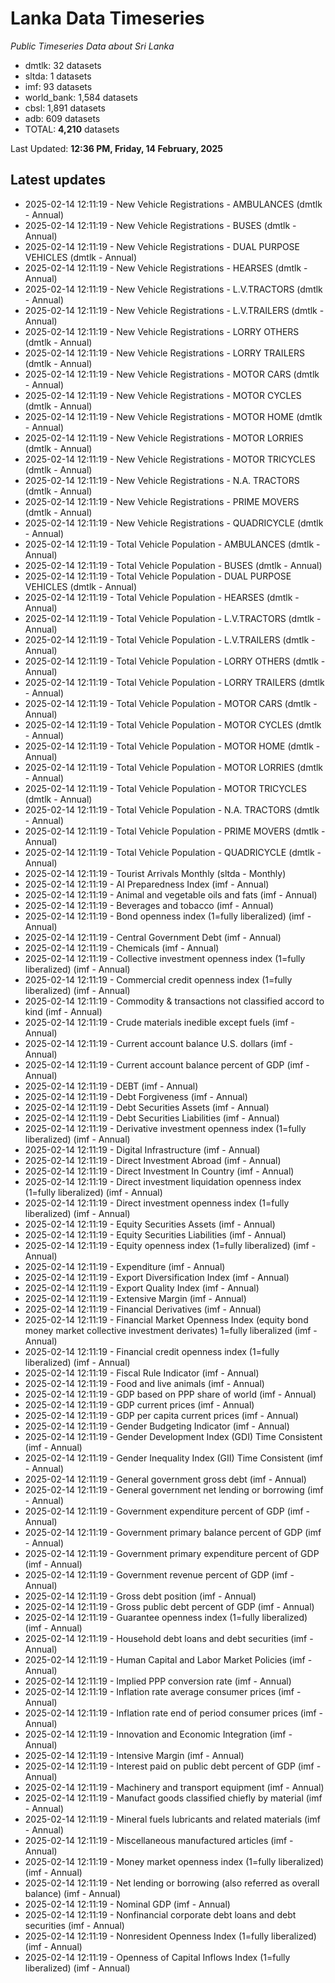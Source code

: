 # Lanka Data Timeseries
*Public Timeseries Data about Sri Lanka*

* dmtlk: 32 datasets
* sltda: 1 datasets
* imf: 93 datasets
* world_bank: 1,584 datasets
* cbsl: 1,891 datasets
* adb: 609 datasets
* TOTAL: **4,210** datasets

Last Updated: **12:36 PM, Friday, 14 February, 2025**

## Latest updates

* 2025-02-14 12:11:19 - New Vehicle Registrations - AMBULANCES (dmtlk - Annual)
* 2025-02-14 12:11:19 - New Vehicle Registrations - BUSES (dmtlk - Annual)
* 2025-02-14 12:11:19 - New Vehicle Registrations - DUAL PURPOSE VEHICLES (dmtlk - Annual)
* 2025-02-14 12:11:19 - New Vehicle Registrations - HEARSES (dmtlk - Annual)
* 2025-02-14 12:11:19 - New Vehicle Registrations - L.V.TRACTORS (dmtlk - Annual)
* 2025-02-14 12:11:19 - New Vehicle Registrations - L.V.TRAILERS (dmtlk - Annual)
* 2025-02-14 12:11:19 - New Vehicle Registrations - LORRY OTHERS (dmtlk - Annual)
* 2025-02-14 12:11:19 - New Vehicle Registrations - LORRY TRAILERS (dmtlk - Annual)
* 2025-02-14 12:11:19 - New Vehicle Registrations - MOTOR CARS (dmtlk - Annual)
* 2025-02-14 12:11:19 - New Vehicle Registrations - MOTOR CYCLES (dmtlk - Annual)
* 2025-02-14 12:11:19 - New Vehicle Registrations - MOTOR HOME (dmtlk - Annual)
* 2025-02-14 12:11:19 - New Vehicle Registrations - MOTOR LORRIES (dmtlk - Annual)
* 2025-02-14 12:11:19 - New Vehicle Registrations - MOTOR TRICYCLES (dmtlk - Annual)
* 2025-02-14 12:11:19 - New Vehicle Registrations - N.A. TRACTORS (dmtlk - Annual)
* 2025-02-14 12:11:19 - New Vehicle Registrations - PRIME MOVERS (dmtlk - Annual)
* 2025-02-14 12:11:19 - New Vehicle Registrations - QUADRICYCLE (dmtlk - Annual)
* 2025-02-14 12:11:19 - Total Vehicle Population - AMBULANCES (dmtlk - Annual)
* 2025-02-14 12:11:19 - Total Vehicle Population - BUSES (dmtlk - Annual)
* 2025-02-14 12:11:19 - Total Vehicle Population - DUAL PURPOSE VEHICLES (dmtlk - Annual)
* 2025-02-14 12:11:19 - Total Vehicle Population - HEARSES (dmtlk - Annual)
* 2025-02-14 12:11:19 - Total Vehicle Population - L.V.TRACTORS (dmtlk - Annual)
* 2025-02-14 12:11:19 - Total Vehicle Population - L.V.TRAILERS (dmtlk - Annual)
* 2025-02-14 12:11:19 - Total Vehicle Population - LORRY OTHERS (dmtlk - Annual)
* 2025-02-14 12:11:19 - Total Vehicle Population - LORRY TRAILERS (dmtlk - Annual)
* 2025-02-14 12:11:19 - Total Vehicle Population - MOTOR CARS (dmtlk - Annual)
* 2025-02-14 12:11:19 - Total Vehicle Population - MOTOR CYCLES (dmtlk - Annual)
* 2025-02-14 12:11:19 - Total Vehicle Population - MOTOR HOME (dmtlk - Annual)
* 2025-02-14 12:11:19 - Total Vehicle Population - MOTOR LORRIES (dmtlk - Annual)
* 2025-02-14 12:11:19 - Total Vehicle Population - MOTOR TRICYCLES (dmtlk - Annual)
* 2025-02-14 12:11:19 - Total Vehicle Population - N.A. TRACTORS (dmtlk - Annual)
* 2025-02-14 12:11:19 - Total Vehicle Population - PRIME MOVERS (dmtlk - Annual)
* 2025-02-14 12:11:19 - Total Vehicle Population - QUADRICYCLE (dmtlk - Annual)
* 2025-02-14 12:11:19 - Tourist Arrivals Monthly (sltda - Monthly)
* 2025-02-14 12:11:19 - AI Preparedness Index (imf - Annual)
* 2025-02-14 12:11:19 - Animal and vegetable oils and fats (imf - Annual)
* 2025-02-14 12:11:19 - Beverages and tobacco (imf - Annual)
* 2025-02-14 12:11:19 - Bond openness index (1=fully liberalized) (imf - Annual)
* 2025-02-14 12:11:19 - Central Government Debt (imf - Annual)
* 2025-02-14 12:11:19 - Chemicals (imf - Annual)
* 2025-02-14 12:11:19 - Collective investment openness index (1=fully liberalized) (imf - Annual)
* 2025-02-14 12:11:19 - Commercial credit openness index (1=fully liberalized) (imf - Annual)
* 2025-02-14 12:11:19 - Commodity & transactions not classified accord to kind (imf - Annual)
* 2025-02-14 12:11:19 - Crude materials inedible except fuels (imf - Annual)
* 2025-02-14 12:11:19 - Current account balance U.S. dollars (imf - Annual)
* 2025-02-14 12:11:19 - Current account balance percent of GDP (imf - Annual)
* 2025-02-14 12:11:19 - DEBT (imf - Annual)
* 2025-02-14 12:11:19 - Debt Forgiveness (imf - Annual)
* 2025-02-14 12:11:19 - Debt Securities Assets (imf - Annual)
* 2025-02-14 12:11:19 - Debt Securities Liabilities (imf - Annual)
* 2025-02-14 12:11:19 - Derivative investment openness index (1=fully liberalized) (imf - Annual)
* 2025-02-14 12:11:19 - Digital Infrastructure (imf - Annual)
* 2025-02-14 12:11:19 - Direct Investment Abroad (imf - Annual)
* 2025-02-14 12:11:19 - Direct Investment In Country (imf - Annual)
* 2025-02-14 12:11:19 - Direct investment liquidation openness index (1=fully liberalized) (imf - Annual)
* 2025-02-14 12:11:19 - Direct investment openness index (1=fully liberalized) (imf - Annual)
* 2025-02-14 12:11:19 - Equity Securities Assets (imf - Annual)
* 2025-02-14 12:11:19 - Equity Securities Liabilities (imf - Annual)
* 2025-02-14 12:11:19 - Equity openness index (1=fully liberalized) (imf - Annual)
* 2025-02-14 12:11:19 - Expenditure (imf - Annual)
* 2025-02-14 12:11:19 - Export Diversification Index (imf - Annual)
* 2025-02-14 12:11:19 - Export Quality Index (imf - Annual)
* 2025-02-14 12:11:19 - Extensive Margin (imf - Annual)
* 2025-02-14 12:11:19 - Financial Derivatives (imf - Annual)
* 2025-02-14 12:11:19 - Financial Market Openness Index (equity bond money market collective investment derivates) 1=fully liberalized (imf - Annual)
* 2025-02-14 12:11:19 - Financial credit openness index (1=fully liberalized) (imf - Annual)
* 2025-02-14 12:11:19 - Fiscal Rule Indicator (imf - Annual)
* 2025-02-14 12:11:19 - Food and live animals (imf - Annual)
* 2025-02-14 12:11:19 - GDP based on PPP share of world (imf - Annual)
* 2025-02-14 12:11:19 - GDP current prices (imf - Annual)
* 2025-02-14 12:11:19 - GDP per capita current prices (imf - Annual)
* 2025-02-14 12:11:19 - Gender Budgeting Indicator (imf - Annual)
* 2025-02-14 12:11:19 - Gender Development Index (GDI) Time Consistent (imf - Annual)
* 2025-02-14 12:11:19 - Gender Inequality Index (GII) Time Consistent (imf - Annual)
* 2025-02-14 12:11:19 - General government gross debt (imf - Annual)
* 2025-02-14 12:11:19 - General government net lending or borrowing (imf - Annual)
* 2025-02-14 12:11:19 - Government expenditure percent of GDP (imf - Annual)
* 2025-02-14 12:11:19 - Government primary balance percent of GDP (imf - Annual)
* 2025-02-14 12:11:19 - Government primary expenditure percent of GDP (imf - Annual)
* 2025-02-14 12:11:19 - Government revenue percent of GDP (imf - Annual)
* 2025-02-14 12:11:19 - Gross debt position (imf - Annual)
* 2025-02-14 12:11:19 - Gross public debt percent of GDP (imf - Annual)
* 2025-02-14 12:11:19 - Guarantee openness index (1=fully liberalized) (imf - Annual)
* 2025-02-14 12:11:19 - Household debt loans and debt securities (imf - Annual)
* 2025-02-14 12:11:19 - Human Capital and Labor Market Policies (imf - Annual)
* 2025-02-14 12:11:19 - Implied PPP conversion rate (imf - Annual)
* 2025-02-14 12:11:19 - Inflation rate average consumer prices (imf - Annual)
* 2025-02-14 12:11:19 - Inflation rate end of period consumer prices (imf - Annual)
* 2025-02-14 12:11:19 - Innovation and Economic Integration (imf - Annual)
* 2025-02-14 12:11:19 - Intensive Margin (imf - Annual)
* 2025-02-14 12:11:19 - Interest paid on public debt percent of GDP (imf - Annual)
* 2025-02-14 12:11:19 - Machinery and transport equipment (imf - Annual)
* 2025-02-14 12:11:19 - Manufact goods classified chiefly by material (imf - Annual)
* 2025-02-14 12:11:19 - Mineral fuels lubricants and related materials (imf - Annual)
* 2025-02-14 12:11:19 - Miscellaneous manufactured articles (imf - Annual)
* 2025-02-14 12:11:19 - Money market openness index (1=fully liberalized) (imf - Annual)
* 2025-02-14 12:11:19 - Net lending or borrowing (also referred as overall balance) (imf - Annual)
* 2025-02-14 12:11:19 - Nominal GDP (imf - Annual)
* 2025-02-14 12:11:19 - Nonfinancial corporate debt loans and debt securities (imf - Annual)
* 2025-02-14 12:11:19 - Nonresident Openness Index (1=fully liberalized) (imf - Annual)
* 2025-02-14 12:11:19 - Openness of Capital Inflows Index (1=fully liberalized) (imf - Annual)
